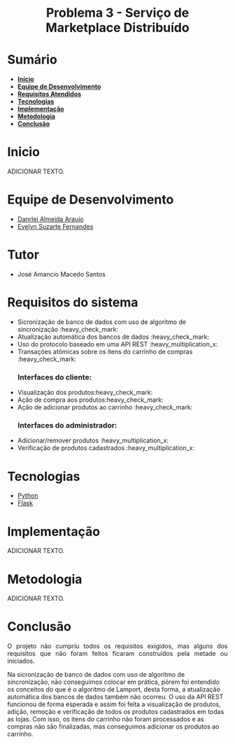 <div id="titulo">
    <h1 id="titulo" align="center"> Problema 3 - Serviço de Marketplace Distribuído</h1>

</div>

<div id="sumario">
    <h1>Sumário</h1>
	<ul>
		<li><a href="#inicio"> <b>Início</b></li>
        <li><a href="#equipe"> <b>Equipe de Desenvolvimento</b></li>
        <li><a href="#requisitos"> <b>Requisitos Atendidos</b> </a> </li>
		<li><a href="#tecnologias"> <b>Tecnologias</b> </a></li>
		<li><a href="#implementacao"> <b>Implementação</b> </a> </li>
        <li><a href="#metodologia"> <b>Metodologia</b> </a> </li>
        <li><a href="#conclusao"> <b>Conclusão</b> </a> </li>
	</ul>	

<div id="inicio">
    <h1>Inicio</h1>
    <p id="descricao" align="justify">
    ADICIONAR TEXTO.     
    </p>
</div>

<div id="equipe">
    <h1>Equipe de Desenvolvimento</h1>
    <ul>
		<li><a href="https://github.com/danrleiaraujo"> Danrlei Almeida Araujo</a></li>
        <li><a href="https://github.com/Evelynsuzarte"> Evelyn Suzarte Fernandes</a></li>
	</ul>
</div>

<div id="tutor">
    <h1>Tutor</h1>
    <ul>
		<li><a>José Amancio Macedo Santos</a></li>
	</ul>
</div>


<div id="requisitos">
    <h1>Requisitos do sistema</h1>
	<ul>
		<li>Sicronização de banco de dados com uso de algoritmo de sincronização :heavy_check_mark:</li>
		<li>Atualização automática dos bancos de dados :heavy_check_mark:</li>
		<li>Uso do protocolo baseado em uma API REST :heavy_multiplication_x:</li>
		<li>Transações atômicas sobre os itens do carrinho de compras :heavy_check_mark:</li>
        <h3><b>Interfaces do cliente:</b></h3>
		<li>Visualização dos produtos:heavy_check_mark:</li>
		<li>Ação de compra aos produtos:heavy_check_mark:</li>		
		<li>Ação de adicionar produtos ao carrinho :heavy_check_mark:</li>
        <h3><b>Interfaces do administrador:</b></h3>
		<li>Adicionar/remover produtos :heavy_multiplication_x:</li>
		<li>Verificação de produtos cadastrados :heavy_multiplication_x:</li>
	</ul>
</div>

<div id="tecnologias">
    <h1>Tecnologias</h1>
    <ul>
		<li><a href="https://github.com/danrleiaraujo"> Python </a></li>
        <li><a href="https://github.com/Evelynsuzarte"> Flask</a></li>
	</ul>
</div>

<div id="implementacao">
    <h1>Implementação</h1>
    <p id="descricao" align="justify">
    ADICIONAR TEXTO.     
    </p>
</div>

<div id="metodologia">
    <h1>Metodologia</h1>
    <p id="descricao" align="justify">
    ADICIONAR TEXTO.     
    </p>
</div>

<div id="conclusao">
    <h1>Conclusão</h1>
    <p id="descricao" align="justify">
    O projeto não cumpriu todos os requisitos exigidos, mas alguns dos requisitos que não foram feitos ficaram construídos pela metade ou iniciados. 
    </p>
    Na sicronização de banco de dados com uso de algoritmo de sincronização, não conseguimos colocar em prática, pórem foi entendido os conceitos do que é o algoritmo de Lamport, desta forma, a atualização automática dos bancos de dados também não ocorreu. O uso da API REST funcionou de forma esperada e assim foi feita a visualização de produtos, adição, remoção e verificação de todos os produtos cadastrados em todas as lojas. Com isso, os itens do carrinho não foram processados e as compras não são finalizadas, mas conseguimos adicionar os produtos ao carrinho.
    </p>
</div>

